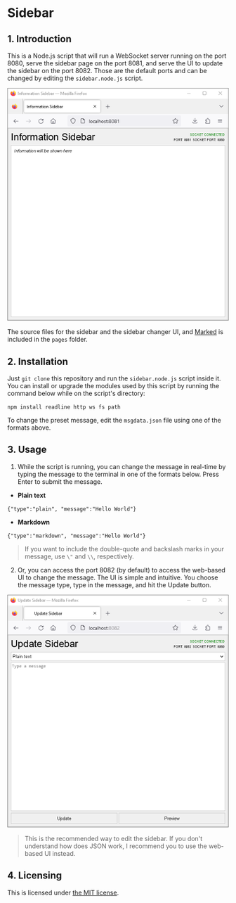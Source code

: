 # Sidebar

## 1. Introduction
This is a Node.js script that will run a WebSocket server running on the port 8080, serve the sidebar page on the port 8081, and serve the UI to update the sidebar on the port 8082. Those are the default ports and can be changed by editing the ``sidebar.node.js`` script.

![Sidebar UI](screenshots/information-sidebar.png)

The source files for the sidebar and the sidebar changer UI, and [Marked](https://github.com/markedjs/marked) is included in the ``pages`` folder. 

## 2. Installation
Just ``git clone`` this repository and run the ``sidebar.node.js`` script inside it. You can install or upgrade the modules used by this script by running the command below while on the script's directory:
```
npm install readline http ws fs path
```
To change the preset message, edit the ``msgdata.json`` file using one of the formats above.

## 3. Usage
1. While the script is running, you can change the message in real-time by typing the message to the terminal in one of the formats below. Press Enter to submit the message.
  * **Plain text**
  ```
  {"type":"plain", "message":"Hello World"}
  ```
  * **Markdown**
  ```
  {"type":"markdown", "message":"Hello World"}
  ```
> If you want to include the double-quote and backslash marks in your message, use ``\"`` and ``\\``, respectively.

2. Or, you can access the port 8082 (by default) to access the web-based UI to change the message. The UI is simple and intuitive. You choose the message type, type in the message, and hit the Update button.

![Update Sidebar UI](screenshots/update-sidebar.png)

> This is the recommended way to edit the sidebar. If you don't understand how does JSON work, I recommend you to use the web-based UI instead.

## 4. Licensing
This is licensed under [the MIT license](LICENSE).
